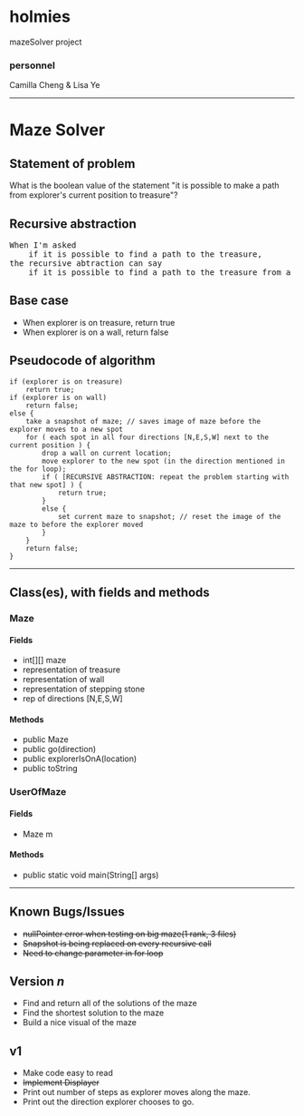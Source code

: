 # holmies
mazeSolver project

### personnel
Camilla Cheng & Lisa Ye

---
# Maze Solver
## Statement of problem
What is the boolean value of the statement
  "it is possible to make a path from explorer's current position to treasure"?

## Recursive abstraction
<pre>
When I'm asked
    if it is possible to find a path to the treasure,
the recursive abtraction can say
    if it is possible to find a path to the treasure from a point next to the the explorer's current location
</pre>

## Base case
- When explorer is on treasure, return true
- When explorer is on a wall, return false

## Pseudocode of algorithm
    if (explorer is on treasure)
        return true;
    if (explorer is on wall)
        return false;
    else {
        take a snapshot of maze; // saves image of maze before the explorer moves to a new spot
        for ( each spot in all four directions [N,E,S,W] next to the current position ) {
            drop a wall on current location;
            move explorer to the new spot (in the direction mentioned in the for loop);
            if ( [RECURSIVE ABSTRACTION: repeat the problem starting with that new spot] ) {
                return true;
            }
            else {
                set current maze to snapshot; // reset the image of the maze to before the explorer moved
            }
        }
        return false;
    }

---

## Class(es), with fields and methods
### Maze
#### Fields
- int[][] maze
- representation of treasure
- representation of wall
- representation of stepping stone
- rep of directions [N,E,S,W]

#### Methods
- public Maze
- public go(direction)
- public explorerIsOnA(location)
- public toString

### UserOfMaze
#### Fields
- Maze m

#### Methods
- public static void main(String[] args)

---

## Known Bugs/Issues
- ~~nullPointer error when testing on big maze(1 rank, 3 files)~~
- ~~Snapshot is being replaced on every recursive call~~
- ~~Need to change parameter in for loop~~

## Version *n*
- Find and return all of the solutions of the maze
- Find the shortest solution to the maze
- Build a nice visual of the maze

## v1
- Make code easy to read
- ~~Implement Displayer~~
- Print out number of steps as explorer moves along the maze.
- Print out the direction explorer chooses to go.
